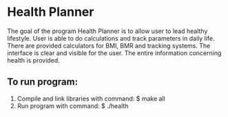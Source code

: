 # Health Planner
The goal of the program Health Planner is to allow user to lead healthy lifestyle. User
is able to do calculations and track parameters in daily life. There are provided calculators for
BMI, BMR and tracking systems. The interface is clear and visible for the user. The entire
information concerning health is provided.

## To run program:
1. Compile and link libraries with command:
    $ make all
2. Run program with command:
    $ ./health
